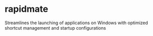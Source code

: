 # rapidmate
Streamlines the launching of applications on Windows with optimized shortcut management and startup configurations
